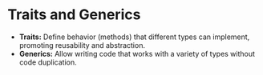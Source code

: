 # Traits and Generics

- **Traits:** Define behavior (methods) that different types can implement, promoting reusability and abstraction.
- **Generics:** Allow writing code that works with a variety of types without code duplication.
